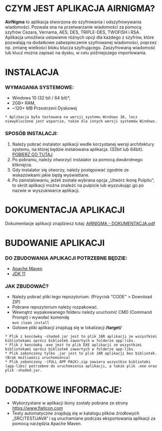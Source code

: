 
# CZYM JEST APLIKACJA AIRNIGMA?
**AirNigma** to aplikacja stworzona do szyfrowania i odszyfrowywania wiadomości. Pozwala ona na przetwarzanie wiadomości za pomocą szyfrów Cezara, Vernama, AES, DES, TRIPLE-DES, TWOFISH i RSA.
Aplikacja umożliwia ustawienie różnych opcji dla każdego z szyfrów, które pozwalają na dodatkowe zabezpieczenie szyfrowanej wiadomości, poprzez np. zmianę wielkości bloku klucza szyfrującego.
Zaszyfrowaną wiadomość lub klucz można zapisać na dysku, w celu późniejszego importowania.


# INSTALACJA
### WYMAGANIA SYSTEMOWE:
   - Windows 10 (32 bit / 64 bit)*,
   - 2GB+ RAM,
   - ~120+ MB Przestrzeni Dyskowej

`* Aplikacja była testowana na wersji systemu Windows 10, lecz niewykluczone jest wsparcie, także dla innych wersji systemów Windows.`

### SPOSÓB INSTALACJI:
1.	Należy pobrać instalator aplikacji wedle korzystanej wersji architektury systemu, na której będzie instalowana aplikacja. (32bit lub 64bit). [POBIERZ GO TUTAJ](https://github.com/scraft-official/AIRNIGMA-AIRTEAM/releases/latest)
2.	Po pobraniu, należy otworzyć instalator za pomocą dwukrotnego kliknięcia.
3.	Gdy instalator się otworzy, należy postępować zgodnie ze wskazówkami jakie będą wyświetlane.
4.	Po zainstalowaniu, jeżeli została wybrana opcja „Utwórz ikonę Pulpitu”, to skrót aplikacji można znaleźć na pulpicie lub wyszukując go po nazwie w wyszukiwarce aplikacji.

# DOKUMENTACJA APLIKACJI
Dokumentacje aplikacji znajdziesz tutaj: [AIRNIGMA - DOKUMENTACJA.pdf](https://github.com/scraft-official/AIRNIGMA-AIRTEAM/files/8192467/AIRNIGMA.-.DOKUMENTACJA.pdf)

# BUDOWANIE APLIKACJI
### DO ZBUDOWANIA APLIKACJI POTRZEBNE BĘDZIE:
   - [Apache Maven](https://maven.apache.org/download.cgi)
   - [JDK 11](https://www.oracle.com/pl/java/technologies/javase/jdk11-archive-downloads.html)

### JAK ZBUDOWAĆ?
   - Należy pobrać pliki tego repozytorium. (Przycisk "CODE" > Download ZIP)
   - Pobrane repozytorium należy rozpakować.
   - Wewnątrz wypakowanego folderu należy uruchomić CMD (Command Prompt) i wywołać komendę\
   ```mvn clean install```
   - Gotowe pliki aplikacji znajdują się w lokalizacji **/target/**
   
   `* Plik z koncówką -shaded.jar jest to plik JAR aplikacji ze wszystkimi bibliotekami oprócz bibliotek zawartych w folderze app-libs.`\
   `* Plik z koncówką .exe jest to plik EXE aplikacji ze wszystkimi bibliotekami oprócz bibliotek zawartych w folderze app-libs.`\
   `* Plik zakończony tylko .jar jest to plik JAR aplikacji bez bibliotek. (Brak możliwości uruchomienia)`\
   `* Plik zakończony -(FULL APP PACK).zip zawiera wszystkie biblioteki (app-libs) potrzebne do uruchomienia aplikacji, a także plik .exe oraz plik -shaded.jar.`
   
# DODATKOWE INFORMACJE:
* Wykorzystane w aplikacji ikony zostały pobrane ze strony https://www.flaticon.com
* Testy automatyczne znajdują się w katalogu plików źródłowych „SRC/TEST/JAVA” i są uruchamiane podczas eksportowania aplikacji za pomocą narzędzia Apache Maven.

